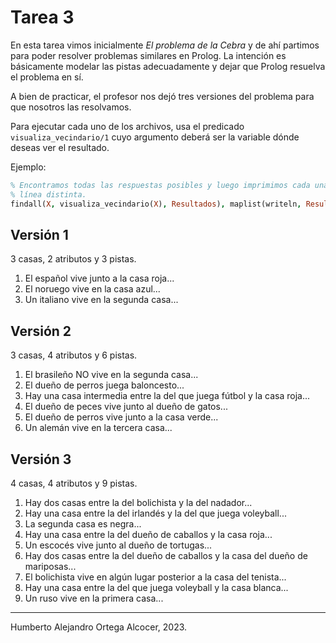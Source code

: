 # Tarea 3

En esta tarea vimos inicialmente _El problema de la Cebra_ y de ahí partimos
para poder resolver problemas similares en Prolog. La intención es básicamente
modelar las pistas adecuadamente y dejar que Prolog resuelva el problema en
sí.

A bien de practicar, el profesor nos dejó tres versiones del problema para que
nosotros las resolvamos.

Para ejecutar cada uno de los archivos, usa el predicado `visualiza_vecindario/1`
cuyo argumento deberá ser la variable dónde deseas ver el resultado.

Ejemplo:

```prolog
% Encontramos todas las respuestas posibles y luego imprimimos cada una en una
% línea distinta.
findall(X, visualiza_vecindario(X), Resultados), maplist(writeln, Resultados).
```

## Versión 1

3 casas, 2 atributos y 3 pistas.

1. El español vive junto a la casa roja...
2. El noruego vive en la casa azul...
3. Un italiano vive en la segunda casa...

## Versión 2

3 casas, 4 atributos y 6 pistas.

1. El brasileño NO vive en la segunda casa...
2. El dueño de perros juega baloncesto...
3. Hay una casa intermedia entre la del que juega fútbol y la casa roja...
4. El dueño de peces vive junto al dueño de gatos...
5. El dueño de perros vive junto a la casa verde...
6. Un alemán vive en la tercera casa...

## Versión 3

4 casas, 4 atributos y 9 pistas.

1. Hay dos casas entre la del bolichista y la del nadador...
2. Hay una casa entre la del irlandés y la del que juega voleyball...
3. La segunda casa es negra...
4. Hay una casa entre la del dueño de caballos y la casa roja...
5. Un escocés vive junto al dueño de tortugas...
6. Hay dos casas entre la del dueño de caballos y la casa del dueño de mariposas...
7. El bolichista vive en algún lugar posterior a la casa del tenista...
8. Hay una casa entre la del que juega voleyball y la casa blanca...
9. Un ruso vive en la primera casa...

---

Humberto Alejandro Ortega Alcocer, 2023.
